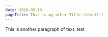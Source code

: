 ```yaml
---
date: 2020-05-10
pageTitle: This is my other Title (test)(!)
---
```

This is another paragraph of text.
test